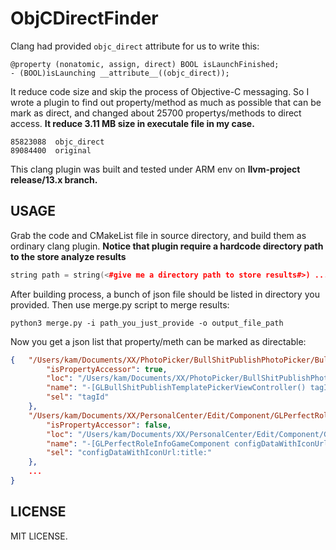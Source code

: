 # ObjCDirectFinder

Clang had provided `objc_direct` attribute for us to write this:
```
@property (nonatomic, assign, direct) BOOL isLaunchFinished;
- (BOOL)isLaunching __attribute__((objc_direct));
```
It reduce code size and skip the process of Objective-C messaging. So I wrote a plugin to find out property/method as much as possible that can be mark as direct, and changed about 25700 propertys/methods to direct access. **It reduce 3.11 MB size in executale file in my case.**
```
85823088  objc_direct
89084400  original
```

This clang plugin was built and tested under ARM env on **llvm-project  release/13.x branch.**

## USAGE

Grab the code and CMakeList file in source directory, and build them as ordinary clang plugin. **Notice that plugin require a hardcode directory path to the store analyze results**

```c++
string path = string(<#give me a directory path to store results#>) ...
```

After building process, a bunch of json file should be listed in directory you provided. Then use merge.py script to merge results:

```shell
python3 merge.py -i path_you_just_provide -o output_file_path
```

Now you get a json list that property/meth can be marked as directable:

```json
{   "/Users/kam/Documents/XX/PhotoPicker/BullShitPublishPhotoPicker/BullShitPublishTemplatePicker/GLBullShitPublishTemplatePickerViewController.m:30:41": {
        "isPropertyAccessor": true,
        "loc": "/Users/kam/Documents/XX/PhotoPicker/BullShitPublishPhotoPicker/BullShitPublishTemplatePicker/GLBullShitPublishTemplatePickerViewController.m:30:41",
        "name": "-[GLBullShitPublishTemplatePickerViewController() tagId]",
        "sel": "tagId"
    },
    "/Users/kam/Documents/XX/PersonalCenter/Edit/Component/GLPerfectRoleInfoGameComponent.h:14:1": {
        "isPropertyAccessor": false,
        "loc": "/Users/kam/Documents/XX/PersonalCenter/Edit/Component/GLPerfectRoleInfoGameComponent.h:14:1",
        "name": "-[GLPerfectRoleInfoGameComponent configDataWithIconUrl:title:]",
        "sel": "configDataWithIconUrl:title:"
    },
    ...
}
```

## LICENSE

MIT LICENSE.